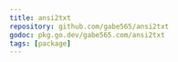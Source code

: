 ```yaml
---
title: ansi2txt
repository: github.com/gabe565/ansi2txt
godoc: pkg.go.dev/gabe565.com/ansi2txt
tags: [package]
---
```

